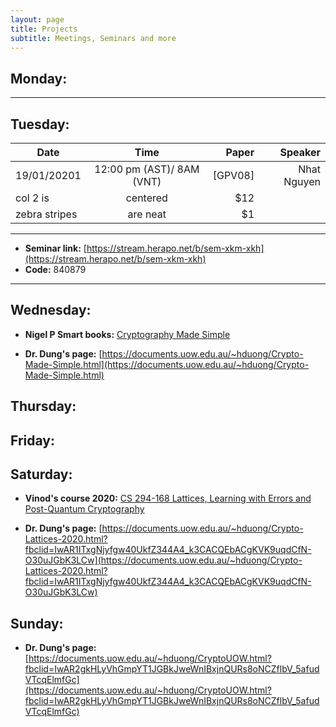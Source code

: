 ```yaml
---
layout: page
title: Projects
subtitle: Meetings, Seminars and more
---
```


## Monday:
---


## Tuesday:

| Date        | Time           | Paper |   Speaker |
| ------------- |:-------------:| -----:|  -----:|
| 19/01/20201      | 12:00 pm (AST)/ 8AM (VNT) | [GPV08]| Nhat Nguyen|
| col 2 is      | centered      |   $12 | |
| zebra stripes | are neat      |    $1 | |

---

- **Seminar link:** [https://stream.herapo.net/b/sem-xkm-xkh](https://stream.herapo.net/b/sem-xkm-xkh) 
- **Code:** 840879
---
## Wednesday:
- **Nigel P Smart books:** [Cryptography Made Simple](https://link.springer.com/book/10.1007/978-3-319-21936-3) 

- **Dr. Dung's page:** [https://documents.uow.edu.au/~hduong/Crypto-Made-Simple.html](https://documents.uow.edu.au/~hduong/Crypto-Made-Simple.html)

## Thursday:

## Friday:

## Saturday:
- **Vinod's course 2020:**  [CS 294-168 Lattices, Learning with Errors and Post-Quantum Cryptography](http://people.csail.mit.edu/vinodv/CS294/?fbclid=IwAR03f7Ck67fBMaI7yWmnge0-aUtMH1FZJ-1q0WyLHaFIv3Ac4XjTvJQOEsQ)

- **Dr. Dung's page:** [https://documents.uow.edu.au/~hduong/Crypto-Lattices-2020.html?fbclid=IwAR1ITxgNjyfgw40UkfZ344A4_k3CACQEbACgKVK9uqdCfN-O30uJGbK3LCw](https://documents.uow.edu.au/~hduong/Crypto-Lattices-2020.html?fbclid=IwAR1ITxgNjyfgw40UkfZ344A4_k3CACQEbACgKVK9uqdCfN-O30uJGbK3LCw)



## Sunday:

- **Dr. Dung's page:** [https://documents.uow.edu.au/~hduong/CryptoUOW.html?fbclid=IwAR2gkHLyVhGmpYT1JGBkJweWnIBxjnQURs8oNCZflbV_5afudVTcqElmfGc](https://documents.uow.edu.au/~hduong/CryptoUOW.html?fbclid=IwAR2gkHLyVhGmpYT1JGBkJweWnIBxjnQURs8oNCZflbV_5afudVTcqElmfGc)
